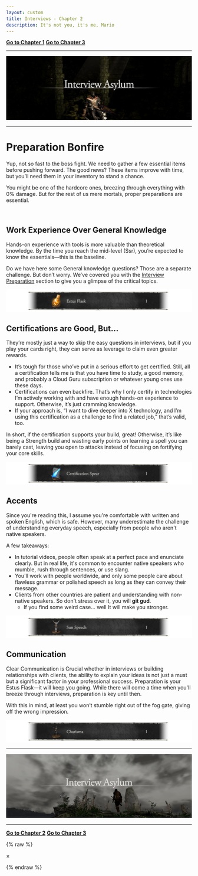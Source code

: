 ```yaml
---
layout: custom
title: Interviews - Chapter 2
description: It's not you, it's me, Mario
---
```


<div class="nav-buttons">
  <a href="/pages/ds-interviews" class="ds-button left-button"><strong>Go to Chapter 1</strong></a>
  <a href="/pages/ds-interviews-chapter-3" class="ds-button right-button"><strong>Go to Chapter 3</strong></a>
</div>

---

<img class="myImg" src="../images/interviews/location-interview-asylum.png" alt="location-interview-asylum" style="cursor: pointer;">

---

# Preparation Bonfire

Yup, not so fast to the boss fight. We need to gather a few essential items before pushing forward. The good news? These items improve with time, but you’ll need them in your inventory to stand a chance.

You might be one of the hardcore ones, breezing through everything with 0% damage. But for the rest of us mere mortals, proper preparations are essential.

<br>

## Work Experience Over General Knowledge

Hands-on experience with tools is more valuable than theoretical knowledge. By the time you reach the mid-level (Ssr), you’re expected to know the essentials—this is the baseline.

Do we have here some General knowledge questions? Those are a separate challenge. But don’t worry. We’ve covered you with the [Interview Preparation](#interview-preparation) section to give you a glimpse of the critical topics.

<img class="myImg" src="../images/interviews/object-estus-flask.png" alt="object-estus-flask" style="cursor: pointer;">
<br>

## Certifications are Good, But...

They’re mostly just a way to skip the easy questions in interviews, but if you play your cards right, they can serve as leverage to claim even greater rewards.

- It’s tough for those who’ve put in a serious effort to get certified. Still, all a certification tells me is that you have time to study, a good memory, and probably a Cloud Guru subscription or whatever young ones use these days.
- Certifications can even backfire. That’s why I only certify in technologies I’m actively working with and have enough hands-on experience to support. Otherwise, it’s just cramming knowledge.
- If your approach is, “I want to dive deeper into X technology, and I’m using this certification as a challenge to find a related job,” that’s valid, too.

In short, if the certification supports your build, great! Otherwise, it’s like being a Strength build and wasting early points on learning a spell you can barely cast, leaving you open to attacks instead of focusing on fortifying your core skills.

<img class="myImg" src="../images/interviews/object-certification-spear.png" alt="object-certification-spear" style="cursor: pointer;">
<br>

## Accents

Since you're reading this, I assume you're comfortable with written and spoken English, which is safe. However, many underestimate the challenge of understanding everyday speech, especially from people who aren't native speakers.

A few takeaways:

- In tutorial videos, people often speak at a perfect pace and enunciate clearly. But in real life, it's common to encounter native speakers who mumble, rush through sentences, or use slang.
- You'll work with people worldwide, and only some people care about flawless grammar or polished speech as long as they can convey their message.
- Clients from other countries are patient and understanding with non-native speakers. So don't stress over it, you will **git gud**.
  - If you find some weird case... well It will make you stronger.

<img class="myImg" src="../images/interviews/object-sun-speech.png" alt="object-sun-speech" style="cursor: pointer;">
<br>

## Communication

Clear Communication is Crucial whether in interviews or building relationships with clients, the ability to explain your ideas is not just a must but a significant factor in your professional success. Preparation is your Estus Flask—it will keep you going. While there will come a time when you'll breeze through interviews, preparation is key until then.

With this in mind, at least you won’t stumble right out of the fog gate, giving off the wrong impression.

<img class="myImg" src="../images/interviews/object-charisma.png" alt="object-charisma" style="cursor: pointer;">

<br>

---

<img class="myImg" src="../images/interviews/location-interview-asylum-exit.png" alt="location-interview-asylum-exit" style="cursor: pointer;">

---

<div class="nav-buttons">
  <a href="/pages/ds-interviews-chapter-2" class="ds-button left-button"><strong>Go to Chapter 2</strong></a>
  <a href="/pages/ds-interviews-chapter-3" class="ds-button right-button"><strong>Go to Chapter 3</strong></a>
</div>


{% raw %}

<style>
  details summary {
    cursor: pointer;
    font-weight: bold;
  }
  details summary::before {
    content: '➕'; /* Plus sign to indicate expandability */
    margin-right: 10px;
  }
  details[open] summary::before {
    content: '➖'; /* Minus sign to indicate it's expanded */
  }
</style>

<!-- Single Modal -->
<div id="myModal" class="modal">
  <span class="close">&times;</span>
  <img class="modal-content" id="img01">
</div>

<!-- JavaScript for Modal Functionality -->
<script>
  // Get the modal
  var modal = document.getElementById("myModal");

  // Get the modal image element
  var modalImg = document.getElementById("img01");

  // Ensure the modal is hidden on page load
  window.onload = function() {
    modal.style.display = "none";
  };

  // Get all images with class "myImg" and loop through them to add the click event
  var images = document.getElementsByClassName("myImg");
  for (var i = 0; i < images.length; i++) {
    images[i].onclick = function(){
      modal.style.display = "flex"; // Ensure the modal is displayed using flexbox
      modalImg.src = this.src;
    }
  }

  // Get the <span> element that closes the modal
  var span = document.getElementsByClassName("close")[0];

  // When the user clicks on <span> (x), close the modal
  span.onclick = function() { 
    modal.style.display = "none";
  }

  // Close the modal when clicking outside of the image
  modal.onclick = function(event) {
    if (event.target === modal) {
      modal.style.display = "none";
    }
  }

  // Close the modal when pressing the "Esc" key
  document.onkeydown = function(event) {
    if (event.key === "Escape") {
      modal.style.display = "none";
    }
  }
</script>
{% endraw %}
